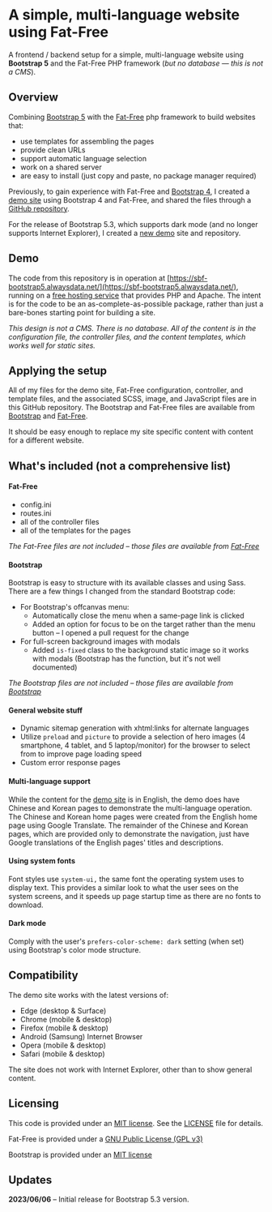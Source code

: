 A simple, multi-language website using Fat-Free
============================

A frontend / backend setup for a simple, multi-language website using **Bootstrap 5** and the Fat-Free PHP framework (*but no database — this is not a CMS*).

## Overview

Combining [Bootstrap 5](https://getbootstrap.com/docs/5.3/getting-started/introduction/) with the [Fat-Free](https://fatfreeframework.com) php framework to build websites that:

* use templates for assembling the pages
* provide clean URLs
* support automatic language selection
* work on a shared server
* are easy to install (just copy and paste, no package manager required)

Previously, to gain experience with Fat-Free and [Bootstrap 4](https://getbootstrap.com/docs/4.6/getting-started/introduction/), I created a [demo site](http://sbf-testing.byethost7.com/en/home) using Bootstrap 4 and Fat-Free, and shared the files through a [GitHub repository](https://github.com/RichDeBourke/simple-f3-multi-lang-site).

For the release of Bootstrap 5.3, which supports dark mode (and no longer supports Internet Explorer), I created a [new demo](https://sbf-bootstrap5.alwaysdata.net/) site and repository.

## Demo

The code from this repository is in operation at [https://sbf-bootstrap5.alwaysdata.net/](https://sbf-bootstrap5.alwaysdata.net/), running on a [free hosting service](https://www.alwaysdata.com/) that provides PHP and Apache. The intent is for the code to be an as-complete-as-possible package, rather than just a bare-bones starting point for building a site.

*This design is not a CMS. There is no database. All of the content is in the configuration file, the controller files, and the content templates, which works well for static sites.*


## Applying the setup

All of my files for the demo site, Fat-Free configuration, controller, and template files, and the associated SCSS, image, and JavaScript files are in this GitHub repository. The Bootstrap and Fat-Free files are available from [Bootstrap](https://getbootstrap.com/) and [Fat-Free](https://fatfreeframework.com).

It should be easy enough to replace my site specific content with content for a different website.

## What's included (not a comprehensive list)

#### Fat-Free

* config.ini
* routes.ini
* all of the controller files
* all of the templates for the pages  

*The Fat-Free files are not included – those files are available from [Fat-Free](https://fatfreeframework.com)*

#### Bootstrap

Bootstrap is easy to structure with its available classes and using Sass. There are a few things I changed from the standard Bootstrap code: 

* For Bootstrap's offcanvas menu:
  * Automatically close the menu when a same-page link is clicked
  * Added an option for focus to be on the target rather than the menu button – I opened a pull request for the change
* For full-screen background images with modals
  * Added `is-fixed` class to the background static image so it works with modals (Bootstrap has the function, but it's not well documented)

*The Bootstrap files are not included – those files are available from [Bootstrap](https://getbootstrap.com/)*

#### General website stuff

* Dynamic sitemap generation with xhtml:links for alternate languages
* Utilize `preload` and `picture` to provide a selection of hero images (4 smartphone, 4 tablet, and 5 laptop/monitor) for the browser to select from to improve page loading speed
* Custom error response pages

#### Multi-language support

While the content for the [demo site](https://sbf-bootstrap5.alwaysdata.net/) is in English, the demo does have Chinese and Korean pages to demonstrate the multi-language operation. The Chinese and Korean home pages were created from the English home page using Google Translate. The remainder of the Chinese and Korean pages, which are provided only to demonstrate the navigation, just have Google translations of the English pages' titles and descriptions.

#### Using system fonts

Font styles use `system-ui,` the same font the operating system uses to display text. This provides a similar look to what the user sees on the system screens, and it speeds up page startup time as there are no fonts to download.

#### Dark mode

Comply with the user's `prefers-color-scheme: dark` setting (when set) using Bootstrap's color mode structure.

## Compatibility

The demo site works with the latest versions of:

* Edge (desktop & Surface)
* Chrome (mobile & desktop)
* Firefox (mobile & desktop)
* Android (Samsung) Internet Browser
* Opera (mobile & desktop)
* Safari (mobile & desktop)

The site does not work with Internet Explorer, other than to show general content. 

## Licensing

This code is provided under an [MIT license](http://opensource.org/licenses/mit-license.php). See the [LICENSE](https://github.com/RichDeBourke/simple-f3-bootstrap-5-multi-lang-site/blob/main/LICENSE) file for details.

Fat-Free is provided under a [GNU Public License (GPL v3)](https://www.gnu.org/licenses/gpl-3.0.html)

Bootstrap is provided under an [MIT license](https://github.com/twbs/bootstrap/blob/master/LICENSE)

## Updates

**2023/06/06** – Initial release for Bootstrap 5.3 version.


